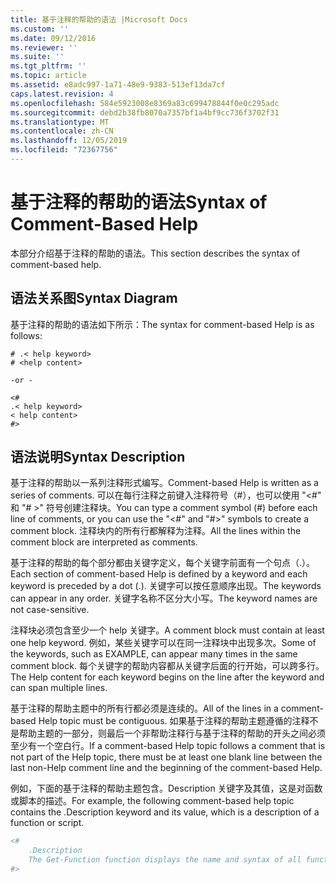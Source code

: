 ```yaml
---
title: 基于注释的帮助的语法 |Microsoft Docs
ms.custom: ''
ms.date: 09/12/2016
ms.reviewer: ''
ms.suite: ''
ms.tgt_pltfrm: ''
ms.topic: article
ms.assetid: e8adc997-1a71-48e9-9383-513ef13da7cf
caps.latest.revision: 4
ms.openlocfilehash: 584e5923008e8369a83c699478844f0e0c295adc
ms.sourcegitcommit: debd2b38fb8070a7357bf1a4bf9cc736f3702f31
ms.translationtype: MT
ms.contentlocale: zh-CN
ms.lasthandoff: 12/05/2019
ms.locfileid: "72367756"
---
```

# <a name="syntax-of-comment-based-help"></a><span data-ttu-id="f398a-102">基于注释的帮助的语法</span><span class="sxs-lookup"><span data-stu-id="f398a-102">Syntax of Comment-Based Help</span></span>

<span data-ttu-id="f398a-103">本部分介绍基于注释的帮助的语法。</span><span class="sxs-lookup"><span data-stu-id="f398a-103">This section describes the syntax of comment-based help.</span></span>

## <a name="syntax-diagram"></a><span data-ttu-id="f398a-104">语法关系图</span><span class="sxs-lookup"><span data-stu-id="f398a-104">Syntax Diagram</span></span>

 <span data-ttu-id="f398a-105">基于注释的帮助的语法如下所示：</span><span class="sxs-lookup"><span data-stu-id="f398a-105">The syntax for comment-based Help is as follows:</span></span>

```
# .< help keyword>
# <help content>

-or -

<#
.< help keyword>
< help content>
#>
```

## <a name="syntax-description"></a><span data-ttu-id="f398a-106">语法说明</span><span class="sxs-lookup"><span data-stu-id="f398a-106">Syntax Description</span></span>

 <span data-ttu-id="f398a-107">基于注释的帮助以一系列注释形式编写。</span><span class="sxs-lookup"><span data-stu-id="f398a-107">Comment-based Help is written as a series of comments.</span></span> <span data-ttu-id="f398a-108">可以在每行注释之前键入注释符号（#），也可以使用 "\<#" 和 "# >" 符号创建注释块。</span><span class="sxs-lookup"><span data-stu-id="f398a-108">You can type a comment symbol (#) before each line of comments, or you can use the "\<#" and "#>" symbols to create a comment block.</span></span> <span data-ttu-id="f398a-109">注释块内的所有行都解释为注释。</span><span class="sxs-lookup"><span data-stu-id="f398a-109">All the lines within the comment block are interpreted as comments.</span></span>

 <span data-ttu-id="f398a-110">基于注释的帮助的每个部分都由关键字定义，每个关键字前面有一个句点（.）。</span><span class="sxs-lookup"><span data-stu-id="f398a-110">Each section of comment-based Help is defined by a keyword and each keyword is preceded by a dot (.).</span></span> <span data-ttu-id="f398a-111">关键字可以按任意顺序出现。</span><span class="sxs-lookup"><span data-stu-id="f398a-111">The keywords can appear in any order.</span></span> <span data-ttu-id="f398a-112">关键字名称不区分大小写。</span><span class="sxs-lookup"><span data-stu-id="f398a-112">The keyword names are not case-sensitive.</span></span>

 <span data-ttu-id="f398a-113">注释块必须包含至少一个 help 关键字。</span><span class="sxs-lookup"><span data-stu-id="f398a-113">A comment block must contain at least one help keyword.</span></span> <span data-ttu-id="f398a-114">例如，某些关键字可以在同一注释块中出现多次。</span><span class="sxs-lookup"><span data-stu-id="f398a-114">Some of the keywords, such as EXAMPLE, can appear many times in the same comment block.</span></span> <span data-ttu-id="f398a-115">每个关键字的帮助内容都从关键字后面的行开始，可以跨多行。</span><span class="sxs-lookup"><span data-stu-id="f398a-115">The Help content for each keyword begins on the line after the keyword and can span multiple lines.</span></span>

 <span data-ttu-id="f398a-116">基于注释的帮助主题中的所有行都必须是连续的。</span><span class="sxs-lookup"><span data-stu-id="f398a-116">All of the lines in a comment-based Help topic must be contiguous.</span></span> <span data-ttu-id="f398a-117">如果基于注释的帮助主题遵循的注释不是帮助主题的一部分，则最后一个非帮助注释行与基于注释的帮助的开头之间必须至少有一个空白行。</span><span class="sxs-lookup"><span data-stu-id="f398a-117">If a comment-based Help topic follows a comment that is not part of the Help topic, there must be at least one blank line between the last non-Help comment line and the beginning of the comment-based Help.</span></span>

 <span data-ttu-id="f398a-118">例如，下面的基于注释的帮助主题包含。Description 关键字及其值，这是对函数或脚本的描述。</span><span class="sxs-lookup"><span data-stu-id="f398a-118">For example, the following comment-based help topic contains the .Description keyword and its value, which is a description of a function or script.</span></span>

```powershell
<#
    .Description
    The Get-Function function displays the name and syntax of all functions in the session.
#>
```